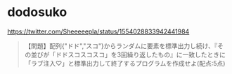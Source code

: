 # dodosuko

https://twitter.com/Sheeeeepla/status/1554028833942441984
> 【問題】配列{"ドド","スコ"}からランダムに要素を標準出力し続け、『その並びが「ドドスコスコスコ」を3回繰り返したもの』に一致したときに「ラブ注入♡」と標準出力して終了するプログラムを作成せよ(配点:5点)
